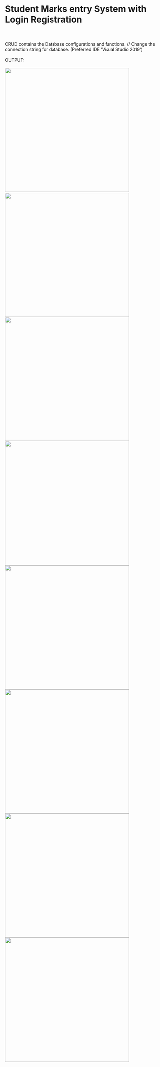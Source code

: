 # Student Marks entry System with Login Registration
<br>
<br>
CRUD contains the Database configurations and functions. // Change the connection string for database.
(Preferred IDE 'Visual Studio 2019')                                                           
<br>
<br>
OUTPUT:
<br>
<br>
<img src="https://github.com/user-attachments/assets/84f78aae-c63b-4fa0-a062-b59e517bcb2c" width="400">
&nbsp &nbsp
<img src="https://github.com/user-attachments/assets/32886ca9-b3cd-42ee-b0ce-9726f3897e83" width="400">
<br>
<img src="https://github.com/user-attachments/assets/70099847-35de-4940-b123-ee89d7d08927" width="400">
<br>
<img src="https://github.com/user-attachments/assets/6dbb4576-18c0-4d0a-9ac0-2b09e037575f" width="400">
<br>
<img src="https://github.com/user-attachments/assets/02ff204a-6b41-4c16-ab34-051f9f806858" width="400">
<br>
<img src="https://github.com/user-attachments/assets/a910e8fb-6cba-4e3f-926b-f7bddaeab342" width="400">
<br>
<img src="https://github.com/user-attachments/assets/f3ddd509-057d-4360-893f-2555eb18eeb3" width="400">
<br>
<img src="https://github.com/user-attachments/assets/879dff76-72fd-4602-9142-af20f62daab2" width="400">
